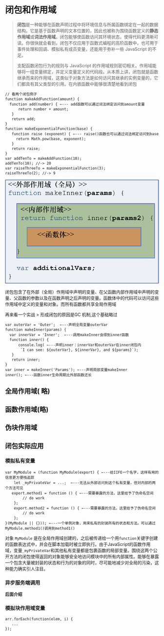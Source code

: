 # 闭包和作用域

> **闭包**是一种能够在函数声明过程中将环境信息与所属函数绑定在一起的数据结构。它是基于函数声明的文本位置的，因此也被称为围绕函数定义的**静态作用域**或**词法作用域**。闭包能够使函数访问其环境状态，使得代码更清晰可读。你很快就会看到，闭包不仅应用于函数式编程的高阶函数中，也可用于事件处理和回调、模拟私有成员变量，还能用于弥补一些 JavaScript 的不足。
>
> 支配函数闭包行为的规则与 JavaScript 的作用域规则密切相关。作用域能够将一组变量绑定，并定义变量定义的代码段。从本质上讲，闭包就是函数继承而来的作用域，这类似于对象方法是如何访问其继承的实例变量的，它们都具有其父类型的引用。在内嵌函数中能够很清楚地看到闭包

```text
// 看两个闭包例子
function makeAddFunction(amount) {
  function add(number) { ⇽--- add函数可以通过词法绑定访问到amount变量
      return number + amount;
   }
   return add;
}
function makeExponentialFunction(base) {
   function raise (exponent) { ⇽--- raise()函数也可以通过词法绑定访问到base
     return Math.pow(base, exponent);
   }
   return raise;
}
var addTenTo = makeAddFunction(10);
addTenTo(10); //-> 20
var raiseThreeTo = makeExponentialFunction(3);
raiseThreeTo(2); //-> 9
```

![](../.gitbook/assets/1805b6368c7115be9832-original-image4.png)

闭包包含了在外部（全局）作用域中声明的变量、在父函数内部作用域中声明的变量、父函数的参数以及在函数声明之后声明的变量。函数体中的代码可以访问这些作用域中定义的变量和对象。而所有函数都共享全局作用域

再来看一个实战  &gt; 形成闭包的原因是GC 机制,这个基础略过

```text
var outerVar = 'Outer';  ⇽---声明全局变量outerVar
function makeInner(params) {
  var innerVar = 'Inner';  ⇽---调用makeInner会得到inner函数
  function inner() {
      console.log( ⇽---声明inner：innerVar和outerVar在inner闭包内
       `I can see: ${outerVar}, ${innerVar}, and ${params}`);
   }
   return inner;
}
var inner = makeInner('Params'); ⇽---声明局部变量makeInner
inner(); ⇽---函数inner生命周期比外部函数还长
```

## 全局作用域\( 略\)

## 函数作用域\(略\)

## 伪块作用域

## 闭包实际应用

### 模拟私有变量

```text
var MyModule = (function MyModule(export) { ⇽---给IIFE一个名字，这样有用的信息更方便栈追踪
    let _myPrivateVar = ...;  ⇽---无法从外部访问到这个私有变量，但对内部的两个方法可见
   export.method1 = function () { ⇽---需要暴露的方法，这里给予了伪命名空间
        // do work
    };
    export.method2 = function () { ⇽---需要暴露的方法，这里给予了伪命名空间
        // do work
    };
}(MyModule || {})); ⇽---一个单例对象，用来私有的封装所有的状态和方法。可以通过MyModule.method1()调用到method1()
```

 对象 `MyModule` 是在全局作用域创建的，之后被传递给一个用`function`关键字创建的函数表达式中，并会在脚本加载时被立即执行。由于JavaScript的函数作用域，变量`_myPrivateVar`和其他私有变量都是包裹函数的局部变量。围绕这两个公开方法的闭包使得返回的对象能够安全地访问模块中的所有内部属性。能够在暴露一个包含大量被封装的状态和行为的对象的同时，尽可能地减少对全局的污染，这种能力确实引人注目。

### **异步服务端调用**

**后面介绍**

### **模拟块作用域变量**

```text
arr.forEach(function(elem, i) {
   ...
});
```

